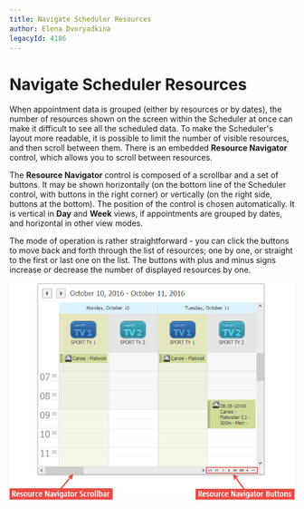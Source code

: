 ```yaml
---
title: Navigate Scheduler Resources
author: Elena Dvoryadkina
legacyId: 4186
---
```

# Navigate Scheduler Resources
When appointment data is grouped (either by resources or by dates), the number of resources shown on the screen within the Scheduler at once can make it difficult to see all the scheduled data. To make the Scheduler's layout more readable, it is possible to limit the number of visible resources, and then scroll between them. There is an embedded **Resource Navigator** control, which allows you to scroll between resources.

The **Resource Navigator** control is composed of a scrollbar and a set of buttons. It may be shown horizontally (on the bottom line of the Scheduler control, with buttons in the right corner) or vertically (on the right side, buttons at the bottom). The position of the control is chosen automatically. It is vertical in **Day** and **Week** views, if appointments are grouped by dates, and horizontal in other view modes.

The mode of operation is rather straightforward - you can click the buttons to move back and forth through the list of resources; one by one, or straight to the first or last one on the list. The buttons with plus and minus signs increase or decrease the number of displayed resources by one.

![ResourceNavigatorExample.png](../../../images/img5707.png)